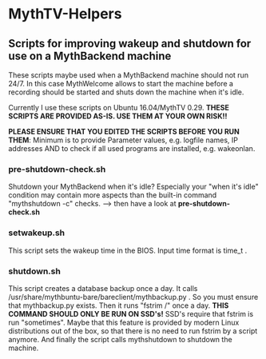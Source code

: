 # MythTV-Helpers

## Scripts for improving wakeup and shutdown for use on a MythBackend machine
These scripts maybe used when a MythBackend machine should not run 24/7.
In this case MythWelcome allows to start the machine before a recording
should be started and shuts down the machine when it's idle.

Currently I use these scripts on Ubuntu 16.04/MythTV 0.29.
**THESE SCRIPTS ARE PROVIDED AS-IS. USE THEM AT YOUR OWN RISK!!**

**PLEASE ENSURE THAT YOU EDITED THE SCRIPTS BEFORE YOU RUN THEM**: Minimum is to provide 
Parameter values, e.g. logfile names, IP addresses AND to check if all used programs are installed,
e.g. wakeonlan.
 
### pre-shutdown-check.sh
Shutdown your MythBackend when it's idle? Especially your "when it's idle" 
condition may contain more aspects than the built-in command "mythshutdown -c" checks.
--> then have a look at **pre-shutdown-check.sh**

### setwakeup.sh
This script sets the wakeup time in the BIOS. Input time format is time_t .

### shutdown.sh
This script creates a database backup once a day. It calls 
/usr/share/mythbuntu-bare/bareclient/mythbackup.py . So you must ensure 
that mythbackup.py exists. 
Then it runs "fstrim /" once a day. **THIS COMMAND SHOULD ONLY BE RUN ON SSD's!**
SSD's require that fstrim is run "sometimes". Maybe that this feature is provided
by modern Linux distributions out of the box, so that there is no need to run fstrim 
by a script anymore. 
And finally the script calls mythshutdown to shutdown the machine.
